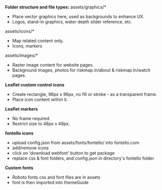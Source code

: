 **Folder structure and file types:**
assets/graphics/*
- Place vector graphics here, used as backgrounds to enhance UX.
- Logos, stand-in graphics, water depth slider reference, etc.

assets/icons/*
- Map related content only.
- Icons, markers

assets/images/*
- Raster image content for website pages.
- Background images, photos for riskmap.in/about & riskmap.in/watch pages.


**Leaflet custom control icons**
- Create rectangle, 96px x 96px, no fill or stroke - as a transparent frame.
- Place icon content within it.

**Leaflet markers**
- No frame required.
- Restrict size to 48px x 48px.

**fontello icons**
- upload config.json from assets/fonts/fontello/ into fontello.com
- add/remove icons
- click on 'download webfont' button to get package
- replace css & font folders, and config.json in directory's fontello folder

**Custom fonts**
- Roboto fonts css and font files are in assets
- font is then imported into themeGuide
